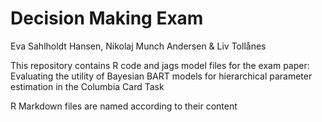 # Decision Making Exam

Eva Sahlholdt Hansen, Nikolaj Munch Andersen & Liv Tollånes

This repository contains R code and jags model files for the exam paper:
Evaluating the utility of Bayesian BART models for hierarchical parameter estimation in the Columbia Card Task

R Markdown files are named according to their content
